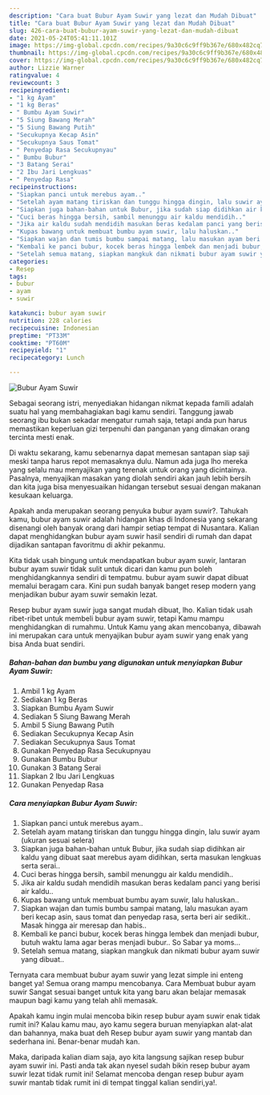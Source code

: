 ```yaml
---
description: "Cara buat Bubur Ayam Suwir yang lezat dan Mudah Dibuat"
title: "Cara buat Bubur Ayam Suwir yang lezat dan Mudah Dibuat"
slug: 426-cara-buat-bubur-ayam-suwir-yang-lezat-dan-mudah-dibuat
date: 2021-05-24T05:41:11.101Z
image: https://img-global.cpcdn.com/recipes/9a30c6c9ff9b367e/680x482cq70/bubur-ayam-suwir-foto-resep-utama.jpg
thumbnail: https://img-global.cpcdn.com/recipes/9a30c6c9ff9b367e/680x482cq70/bubur-ayam-suwir-foto-resep-utama.jpg
cover: https://img-global.cpcdn.com/recipes/9a30c6c9ff9b367e/680x482cq70/bubur-ayam-suwir-foto-resep-utama.jpg
author: Lizzie Warner
ratingvalue: 4
reviewcount: 3
recipeingredient:
- "1 kg Ayam"
- "1 kg Beras"
- " Bumbu Ayam Suwir"
- "5 Siung Bawang Merah"
- "5 Siung Bawang Putih"
- "Secukupnya Kecap Asin"
- "Secukupnya Saus Tomat"
- " Penyedap Rasa Secukupnyau"
- " Bumbu Bubur"
- "3 Batang Serai"
- "2 Ibu Jari Lengkuas"
- " Penyedap Rasa"
recipeinstructions:
- "Siapkan panci untuk merebus ayam.."
- "Setelah ayam matang tiriskan dan tunggu hingga dingin, lalu suwir ayam (ukuran sesuai selera)"
- "Siapkan juga bahan-bahan untuk Bubur, jika sudah siap didihkan air kaldu yang dibuat saat merebus ayam didihkan, serta masukan lengkuas serta serai.."
- "Cuci beras hingga bersih, sambil menunggu air kaldu mendidih.."
- "Jika air kaldu sudah mendidih masukan beras kedalam panci yang berisi air kaldu.."
- "Kupas bawang untuk membuat bumbu ayam suwir, lalu haluskan.."
- "Siapkan wajan dan tumis bumbu sampai matang, lalu masukan ayam beri kecap asin, saus tomat dan penyedap rasa, serta beri air sedikit.. Masak hingga air meresap dan habis.."
- "Kembali ke panci bubur, kocek beras hingga lembek dan menjadi bubur, butuh waktu lama agar beras menjadi bubur.. So Sabar ya moms..."
- "Setelah semua matang, siapkan mangkuk dan nikmati bubur ayam suwir yang dibuat.."
categories:
- Resep
tags:
- bubur
- ayam
- suwir

katakunci: bubur ayam suwir 
nutrition: 228 calories
recipecuisine: Indonesian
preptime: "PT33M"
cooktime: "PT60M"
recipeyield: "1"
recipecategory: Lunch

---
```



![Bubur Ayam Suwir](https://img-global.cpcdn.com/recipes/9a30c6c9ff9b367e/680x482cq70/bubur-ayam-suwir-foto-resep-utama.jpg)

Sebagai seorang istri, menyediakan hidangan nikmat kepada famili adalah suatu hal yang membahagiakan bagi kamu sendiri. Tanggung jawab seorang ibu bukan sekadar mengatur rumah saja, tetapi anda pun harus memastikan keperluan gizi terpenuhi dan panganan yang dimakan orang tercinta mesti enak.

Di waktu  sekarang, kamu sebenarnya dapat memesan santapan siap saji meski tanpa harus repot memasaknya dulu. Namun ada juga lho mereka yang selalu mau menyajikan yang terenak untuk orang yang dicintainya. Pasalnya, menyajikan masakan yang diolah sendiri akan jauh lebih bersih dan kita juga bisa menyesuaikan hidangan tersebut sesuai dengan makanan kesukaan keluarga. 



Apakah anda merupakan seorang penyuka bubur ayam suwir?. Tahukah kamu, bubur ayam suwir adalah hidangan khas di Indonesia yang sekarang disenangi oleh banyak orang dari hampir setiap tempat di Nusantara. Kalian dapat menghidangkan bubur ayam suwir hasil sendiri di rumah dan dapat dijadikan santapan favoritmu di akhir pekanmu.

Kita tidak usah bingung untuk mendapatkan bubur ayam suwir, lantaran bubur ayam suwir tidak sulit untuk dicari dan kamu pun boleh menghidangkannya sendiri di tempatmu. bubur ayam suwir dapat dibuat memalui beragam cara. Kini pun sudah banyak banget resep modern yang menjadikan bubur ayam suwir semakin lezat.

Resep bubur ayam suwir juga sangat mudah dibuat, lho. Kalian tidak usah ribet-ribet untuk membeli bubur ayam suwir, tetapi Kamu mampu menghidangkan di rumahmu. Untuk Kamu yang akan mencobanya, dibawah ini merupakan cara untuk menyajikan bubur ayam suwir yang enak yang bisa Anda buat sendiri.

<!--inarticleads1-->

##### Bahan-bahan dan bumbu yang digunakan untuk menyiapkan Bubur Ayam Suwir:

1. Ambil 1 kg Ayam
1. Sediakan 1 kg Beras
1. Siapkan  Bumbu Ayam Suwir
1. Sediakan 5 Siung Bawang Merah
1. Ambil 5 Siung Bawang Putih
1. Sediakan Secukupnya Kecap Asin
1. Sediakan Secukupnya Saus Tomat
1. Gunakan  Penyedap Rasa Secukupnyau
1. Gunakan  Bumbu Bubur
1. Gunakan 3 Batang Serai
1. Siapkan 2 Ibu Jari Lengkuas
1. Gunakan  Penyedap Rasa




<!--inarticleads2-->

##### Cara menyiapkan Bubur Ayam Suwir:

1. Siapkan panci untuk merebus ayam..
1. Setelah ayam matang tiriskan dan tunggu hingga dingin, lalu suwir ayam (ukuran sesuai selera)
1. Siapkan juga bahan-bahan untuk Bubur, jika sudah siap didihkan air kaldu yang dibuat saat merebus ayam didihkan, serta masukan lengkuas serta serai..
1. Cuci beras hingga bersih, sambil menunggu air kaldu mendidih..
1. Jika air kaldu sudah mendidih masukan beras kedalam panci yang berisi air kaldu..
1. Kupas bawang untuk membuat bumbu ayam suwir, lalu haluskan..
1. Siapkan wajan dan tumis bumbu sampai matang, lalu masukan ayam beri kecap asin, saus tomat dan penyedap rasa, serta beri air sedikit.. Masak hingga air meresap dan habis..
1. Kembali ke panci bubur, kocek beras hingga lembek dan menjadi bubur, butuh waktu lama agar beras menjadi bubur.. So Sabar ya moms...
1. Setelah semua matang, siapkan mangkuk dan nikmati bubur ayam suwir yang dibuat..




Ternyata cara membuat bubur ayam suwir yang lezat simple ini enteng banget ya! Semua orang mampu mencobanya. Cara Membuat bubur ayam suwir Sangat sesuai banget untuk kita yang baru akan belajar memasak maupun bagi kamu yang telah ahli memasak.

Apakah kamu ingin mulai mencoba bikin resep bubur ayam suwir enak tidak rumit ini? Kalau kamu mau, ayo kamu segera buruan menyiapkan alat-alat dan bahannya, maka buat deh Resep bubur ayam suwir yang mantab dan sederhana ini. Benar-benar mudah kan. 

Maka, daripada kalian diam saja, ayo kita langsung sajikan resep bubur ayam suwir ini. Pasti anda tak akan nyesel sudah bikin resep bubur ayam suwir lezat tidak rumit ini! Selamat mencoba dengan resep bubur ayam suwir mantab tidak rumit ini di tempat tinggal kalian sendiri,ya!.

